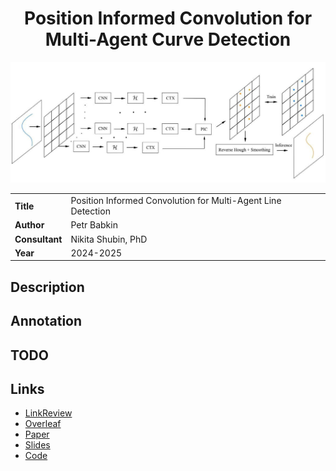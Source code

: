 <div align="center">  
    <h1> Position Informed Convolution for Multi-Agent Curve Detection </h1>
</div>

<div align="center">  
    <img src="images/Pipeline.jpg" width="800px" />
</div>

<table>
    <tr>
        <td align="left"> <b> Title </b> </td>
        <td> Position Informed Convolution for Multi-Agent Line Detection </td>
    </tr>
    <tr>
        <td align="left"> <b> Author </b> </td>
        <td> Petr Babkin </td>
    </tr>
    <tr>
        <td align="left"> <b> Consultant </b> </td>
        <td> Nikita Shubin, PhD </td>
    </tr>
    <tr>
        <td align="left"> <b> Year </b> </td>
        <td> 2024-2025 </td>
    </tr>
</table>

## Description



## Annotation



## TODO



## Links
- [LinkReview](https://github.com/petr-parker/position-informed-convolution/blob/main/assets/LinkReview.md)
- [Overleaf](https://www.overleaf.com/7418856895cvhqhmpxvngm#63b794)
- [Paper](https://github.com/petr-parker/position-informed-convolution/blob/main/assets/PIC.pdf)
- [Slides](https://github.com/petr-parker/position-informed-convolution/blob/main/assets/PIC_slides.pdf)
- [Code](https://github.com/petr-parker/position-informed-convolution/tree/main/code)


